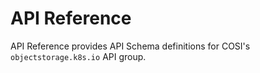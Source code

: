 # API Reference

API Reference provides API Schema definitions for COSI's `objectstorage.k8s.io` API group.
